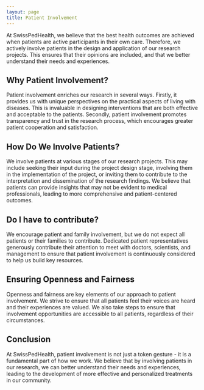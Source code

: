 ```yaml
---
layout: page
title: Patient Involvement
---
```


At SwissPedHealth, we believe that the best health outcomes are achieved when patients are active participants in their own care. Therefore, we actively involve patients in the design and application of our research projects. This ensures that their opinions are included, and that we better understand their needs and experiences.

## Why Patient Involvement?

Patient involvement enriches our research in several ways. Firstly, it provides us with unique perspectives on the practical aspects of living with diseases. This is invaluable in designing interventions that are both effective and acceptable to the patients. Secondly, patient involvement promotes transparency and trust in the research process, which encourages greater patient cooperation and satisfaction.

## How Do We Involve Patients?

We involve patients at various stages of our research projects. This may include seeking their input during the project design stage, involving them in the implementation of the project, or inviting them to contribute to the interpretation and dissemination of the research findings. We believe that patients can provide insights that may not be evident to medical professionals, leading to more comprehensive and patient-centered outcomes.

## Do I have to contribute?

We encourage patient and family involvement, but we do not expect all patients or their families to contribute.
Dedicated patient representatives generously contribute their attention to meet with doctors, scientists, and management to ensure that patient involvement is continuously considered to help us build key resources.

## Ensuring Openness and Fairness

Openness and fairness are key elements of our approach to patient involvement. We strive to ensure that all patients feel their voices are heard and their experiences are valued. We also take steps to ensure that involvement opportunities are accessible to all patients, regardless of their circumstances.

## Conclusion

At SwissPedHealth, patient involvement is not just a token gesture - it is a fundamental part of how we work. We believe that by involving patients in our research, we can better understand their needs and experiences, leading to the development of more effective and personalized treatments in our community.



